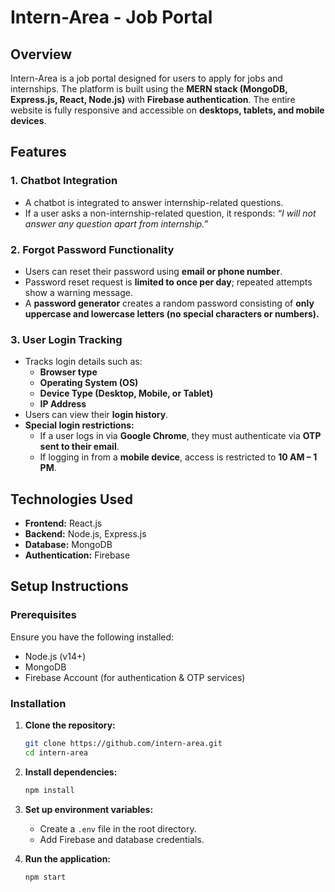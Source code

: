 # Intern-Area - Job Portal

## Overview
Intern-Area is a job portal designed for users to apply for jobs and internships. The platform is built using the **MERN stack (MongoDB, Express.js, React, Node.js)** with **Firebase authentication**. The entire website is fully responsive and accessible on **desktops, tablets, and mobile devices**.

## Features

### 1. **Chatbot Integration**
- A chatbot is integrated to answer internship-related questions.
- If a user asks a non-internship-related question, it responds: _“I will not answer any question apart from internship.”_

### 2. **Forgot Password Functionality**
- Users can reset their password using **email or phone number**.
- Password reset request is **limited to once per day**; repeated attempts show a warning message.
- A **password generator** creates a random password consisting of **only uppercase and lowercase letters (no special characters or numbers).**

### 3. **User Login Tracking**
- Tracks login details such as:
  - **Browser type**
  - **Operating System (OS)**
  - **Device Type (Desktop, Mobile, or Tablet)**
  - **IP Address**
- Users can view their **login history**.
- **Special login restrictions:**
  - If a user logs in via **Google Chrome**, they must authenticate via **OTP sent to their email**.
  - If logging in from a **mobile device**, access is restricted to **10 AM – 1 PM**.

## Technologies Used
- **Frontend:** React.js
- **Backend:** Node.js, Express.js
- **Database:** MongoDB
- **Authentication:** Firebase

## Setup Instructions
### Prerequisites
Ensure you have the following installed:
- Node.js (v14+)
- MongoDB
- Firebase Account (for authentication & OTP services)

### Installation
1. **Clone the repository:**
   ```sh
   git clone https://github.com/intern-area.git
   cd intern-area
   ```
2. **Install dependencies:**
   ```sh
   npm install
   ```
3. **Set up environment variables:**
   - Create a `.env` file in the root directory.
   - Add Firebase and database credentials.

4. **Run the application:**
   ```sh
   npm start
   ```



